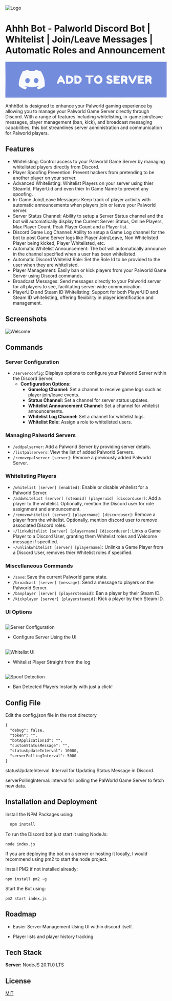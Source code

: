 
![Logo](https://i.ibb.co/6gSFd5t/20240211-161451.png)


# Ahhh Bot - Palworld Discord Bot | Whitelist | Join/Leave Messages | Automatic Roles and Announcement
[![AddBotToServer](https://raw.githubusercontent.com/Abhijith4124/SomeSvgImages/main/discord_add_to_server.svg?sanitized=true)](https://discord.com/api/oauth2/authorize?client_id=1205567259985190986&permissions=274877908992&scope=bot)

AhhhBot is designed to enhance your Palworld gaming experience by allowing you to manage your Palworld Game Server directly through Discord. With a range of features including whitelisting, in-game join/leave messages, player management (ban, kick), and broadcast messaging capabilities, this bot streamlines server administration and communication for Palworld players.


## Features

- Whitelisting: Control access to your Palworld Game Server by managing whitelisted players directly from Discord.
- Player Spoofing Prevention: Prevent hackers from pretending to be another player on your server.
- Advanced Whitelisting: Whitelist Players on your server using thier SteamId, PlayerUid and even thier In Game Name to prevent any spoofing.
- In-Game Join/Leave Messages: Keep track of player activity with automatic announcements when players join or leave your Palworld server.
- Server Status Channel: Ability to setup a Server Status channel and the bot will automatically display the Current Server Status, Online Players, Max Player Count, Peak Player Count and a Player list.
- Discord Game Log Channel: Ability to setup a Game Log channel for the bot to post Game Server logs like Player Join/Leave, Non Whitelisted Player being kicked, Player Whitelisted, etc.
- Automatic Whitelist Announcement: The bot will automatically announce in the channel specified when a user has been whitelisted.
- Automatic Discord Whitelist Role: Set the Role Id to be provided to the user when they are whitelisted.
- Player Management: Easily ban or kick players from your Palworld Game Server using Discord commands.
- Broadcast Messages: Send messages directly to your Palworld server for all players to see, facilitating server-wide communication.
- PlayerUID and Steam ID Whitelisting: Support for both PlayerUID and Steam ID whitelisting, offering flexibility in player identification and management.

## Screenshots
![Welcome](https://i.ibb.co/1Jbnd3L/welcome.png)
## Commands

### Server Configuration
- `/serverconfig`: Displays options to configure your Palworld Server within the Discord Server.
  - **Configuration Options:**
    - **Gamelog Channel:** Set a channel to receive game logs such as player join/leave events.
    - **Status Channel:** Set a channel for server status updates.
    - **Whitelist Announcement Channel:** Set a channel for whitelist announcements.
    - **Whitelist Log Channel:** Set a channel for whitelist logs.
    - **Whitelist Role:** Assign a role to whitelisted users.

### Managing Palworld Servers
- `/addpalserver`: Add a Palworld Server by providing server details.
- `/listpalservers`: View the list of added Palworld Servers.
- `/removepalserver [server]`: Remove a previously added Palworld Server.

### Whitelisting Players
- `/whitelist [server] [enabled]`: Enable or disable whitelist for a Palworld Server.
- `/addwhitelist [server] [steamid] [playeruid] [discorduser]`: Add a player to the whitelist. Optionally, mention the Discord user for role assignment and announcement.
- `/removewhitelist [server] [playername] [discorduser]`: Remove a player from the whitelist. Optionally, mention discord user to remove associated Discord roles.
- -`/linkwhitelist [server] [playername] [discorduser]`: Links a Game Player to a Discord User, granting them Whitelist roles and Welcome message if specified.
- -`/unlinkwhitelist [server] [playername]`: Unlinks a Game Player from a Discord User, removes thier Whitelist roles if specified.

### Miscellaneous Commands
- `/save`: Save the current Palworld game state.
- `/broadcast [server] [message]`: Send a message to players on the Palworld Server.
- `/banplayer [server] [playersteamid]`: Ban a player by their Steam ID.
- `/kickplayer [server] [playersteamid]`: Kick a player by their Steam ID.

### UI Options
##
![Server Configuration](https://i.ibb.co/Jt3RJt5/server-config.png)
- Configure Server Using the UI

##
![Whitelist UI](https://i.ibb.co/qJcksh8/whitelist.png)
- Whitelist Player Straight from the log

##
![Spoof Detection](https://i.ibb.co/V2PRVSC/spoof-prevention.pngg)
- Ban Detected Players Instantly with just a click!


## Config File
Edit the config.json file in the root directory

```
{
  "debug": false,
  "token": "",
  "botApplicationId": "",
  "customStatusMessage": "",
  "statusUpdateInterval": 10000,
  "serverPollingInterval": 5000
}
```
statusUpdateInterval: Interval for Updating Status Message in Discord.

serverPollingInterval: Interval for polling the PalWorld Game Server to fetch new data.


## Installation and Deployment

Install the NPM Packages using: 

```bash
  npm install
```

To run the Discord bot just start it using NodeJs: 
```
node index.js
```

If you are deploying the bot on a server or hosting it locally, I would recommend using pm2 to start the node project.

Install PM2 if not installed already:
```
npm install pm2 -g
```

Start the Bot using:
```
pm2 start index.js
```

## Roadmap

- Easier Server Management Using UI within discord itself.

- Player lists and player history tracking


## Tech Stack

**Server:** NodeJS 20.11.0 LTS


## License

[MIT](https://choosealicense.com/licenses/mit/)

